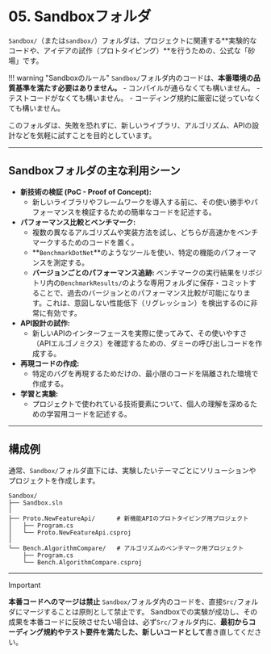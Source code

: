 # 05. Sandboxフォルダ

`Sandbox/`（または`sandbox/`）フォルダは、プロジェクトに関連する**実験的なコードや、アイデアの試作（プロトタイピング）**を行うための、公式な「砂場」です。

!!! warning "Sandboxのルール"
    `Sandbox/`フォルダ内のコードは、**本番環境の品質基準を満たす必要はありません。**
    - コンパイルが通らなくても構いません。
    - テストコードがなくても構いません。
    - コーディング規約に厳密に従っていなくても構いません。

このフォルダは、失敗を恐れずに、新しいライブラリ、アルゴリズム、APIの設計などを気軽に試すことを目的としています。

---

## Sandboxフォルダの主な利用シーン

*   **新技術の検証 (PoC - Proof of Concept):**
    *   新しいライブラリやフレームワークを導入する前に、その使い勝手やパフォーマンスを検証するための簡単なコードを記述する。
*   **パフォーマンス比較とベンチマーク:**
    *   複数の異なるアルゴリズムや実装方法を試し、どちらが高速かをベンチマークするためのコードを置く。
    *   **`BenchmarkDotNet`**のようなツールを使い、特定の機能のパフォーマンスを測定する。
    *   **バージョンごとのパフォーマンス追跡:** ベンチマークの実行結果をリポジトリ内の`BenchmarkResults/`のような専用フォルダに保存・コミットすることで、過去のバージョンとのパフォーマンス比較が可能になります。これは、意図しない性能低下（リグレッション）を検出するのに非常に有効です。
*   **API設計の試作:**
    *   新しいAPIのインターフェースを実際に使ってみて、その使いやすさ（APIエルゴノミクス）を確認するための、ダミーの呼び出しコードを作成する。
*   **再現コードの作成:**
    *   特定のバグを再現するためだけの、最小限のコードを隔離された環境で作成する。
*   **学習と実験:**
    *   プロジェクトで使われている技術要素について、個人の理解を深めるための学習用コードを記述する。

---

## 構成例

通常、`Sandbox/`フォルダ直下には、実験したいテーマごとにソリューションやプロジェクトを作成します。

```
Sandbox/
├── Sandbox.sln
│
├── Proto.NewFeatureApi/      # 新機能APIのプロトタイピング用プロジェクト
│   ├── Program.cs
│   └── Proto.NewFeatureApi.csproj
│
└── Bench.AlgorithmCompare/   # アルゴリズムのベンチマーク用プロジェクト
    ├── Program.cs
    └── Bench.AlgorithmCompare.csproj
```

---

> [!IMPORTANT]
> **本番コードへのマージは禁止**
> `Sandbox/`フォルダ内のコードを、直接`Src/`フォルダにマージすることは原則として禁止です。
> Sandboxでの実験が成功し、その成果を本番コードに反映させたい場合は、必ず`Src/`フォルダ内に、**最初からコーディング規約やテスト要件を満たした、新しいコードとして**書き直してください。
